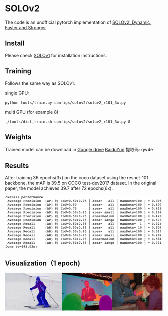 # SOLOv2
The code is an unofficial pytorch implementation of [SOLOv2: Dynamic, Faster and Stronger](https://arxiv.org/abs/2003.10152)


## Install
Please check [SOLOv1](https://github.com/WXinlong/SOLO/blob/master/docs/INSTALL.md) for installation instructions.

## Training
Follows the same way as SOLOv1.

single GPU: 
```
python tools/train.py configs/solov2/solov2_r101_3x.py
```
multi GPU (for example 8): 
```
./tools/dist_train.sh configs/solov2/solov2_r101_3x.py 8
```
## Weights
Trained model can be download in [Google drive](https://drive.google.com/file/d/1v8SCK5LAlbE6X4dnpl2DOaWfakwFzENI/view?usp=sharing)
[BaiduYun](https://pan.baidu.com/s/125AB_xW-GA4anphs1IOAvg) 提取码: qw4e
## Results
After training 36 epochs(3x) on the coco dataset using the resnet-101 backbone, the mAP is 39.5 on COCO test-dev2017 dataset. In the original paper, the model achieves 39.7 after 72 epochs(6x).

<img src="AP.jpg">

## Visualization（1 epoch)

<img src="solov2.png" width="2000">

